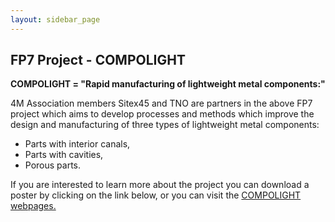 ```yaml
---
layout: sidebar_page
---
```


## FP7 Project - COMPOLIGHT

<!--break-->
**COMPOLIGHT = "Rapid manufacturing of lightweight metal components:"**  
  
4M Association members Sitex45 and TNO are partners in the above FP7 project which aims to develop processes and methods which improve the design and manufacturing of three types of lightweight metal components:  
  
* Parts with interior canals,  
* Parts with cavities,  
* Porous parts.

If you are interested to learn more about the project you can download a poster by clicking on the link below, or you can visit the [COMPOLIGHT webpages.](http://compolight.dti.dk/)